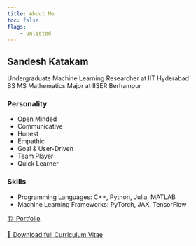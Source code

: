 ```yaml
---
title: About Me
toc: false
flags:
	- unlisted
---
```


<script>
  import ExternalLinks from '$lib/components/external_links.svelte'
</script>

## Sandesh Katakam

Undergraduate Machine Learning Researcher at IIT Hyderabad  
BS MS Mathematics Major at IISER Berhampur

<ExternalLinks/>

### Personality

- Open Minded
- Communicative
- Honest
- Empathic
- Goal & User-Driven
- Team Player
- Quick Learner

### Skills

- Programming Languages: C++, Python, Julia, MATLAB
- Machine Learning Frameworks: PyTorch, JAX, TensorFlow

[🏗️ Portfolio](/portfolio/)


[📄 Download full Curriculum Vitae](/assets/Sandesh_Katakam_CV_Current.pdf)

